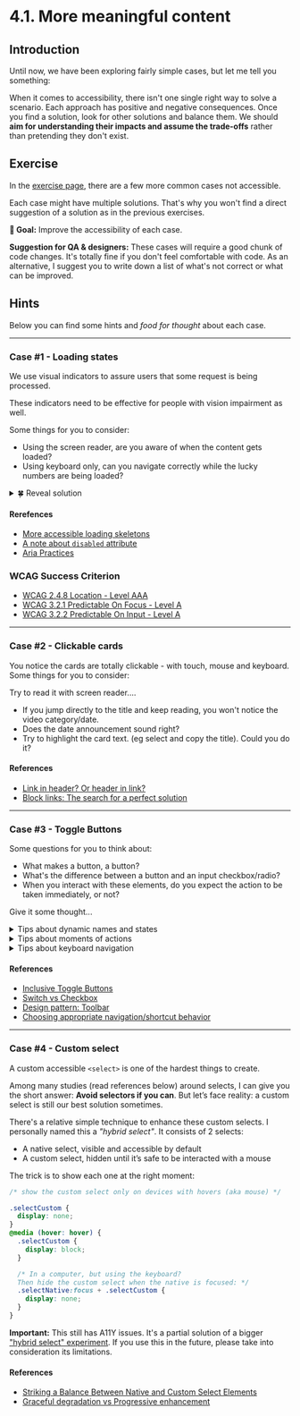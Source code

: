 # 4.1. More meaningful content

## Introduction

Until now, we have been exploring fairly simple cases, but let me tell you something:

When it comes to accessibility, there isn't one single right way to solve a scenario. Each approach has positive and negative consequences. Once you find a solution, look for other solutions and balance them. We should **aim for understanding their impacts and assume the trade-offs** rather than pretending they don't exist.

## Exercise

In the [exercise page](../exercises/4.1.html),
there are a few more common cases not accessible.

Each case might have multiple solutions. That's why you won't find a direct suggestion of a solution as in the previous exercises.

**🎯 Goal:** Improve the accessibility of each case.

**Suggestion for QA & designers:**
These cases will require a good chunk of code changes. It's totally fine if you don't feel comfortable with code. As an alternative, I suggest you to write down a list of what's not correct or what can be improved.

## Hints

Below you can find some hints and _food for thought_ about each case.

---

### Case #1 - Loading states

We use visual indicators to assure users that some request is being processed.

These indicators need to be effective for people with vision impairment as well.

Some things for you to consider:

- Using the screen reader, are you aware of when the content gets loaded?
- Using keyboard only, can you navigate correctly while the lucky numbers are being loaded?

<details>
  <summary>🍀 Reveal solution</summary>
  - Replace `disabled` with `aria-disabled` to avoid skipping focus.
  - Add `aria-live` to the loading element no announce when it starts/ends.
  - Add `aria-busy` to the content while it's being loaded. (not well supported yet).
</details>

#### Rerefences

- [More accessible loading skeletons](https://adrianroselli.com/2020/11/more-accessible-skeletons.html)
- [A note about `disabled` attribute](https://a11y-101.com/development/aria-disabled)
- [Aria Practices](https://github.com/w3c/aria-practices/issues)

### WCAG Success Criterion

- [WCAG 2.4.8 Location - Level AAA](https://www.w3.org/TR/WCAG21/#location)
- [WCAG 3.2.1 Predictable On Focus - Level A](https://www.w3.org/TR/WCAG21/#on-focus)
- [WCAG 3.2.2 Predictable On Input - Level A](https://www.w3.org/TR/WCAG21/#on-input)

---

### Case #2 - Clickable cards

You notice the cards are totally clickable - with touch, mouse and keyboard. Some things for you to consider:

Try to read it with screen reader....

- If you jump directly to the title and keep reading, you won't notice the video category/date.
- Does the date announcement sound right?
- Try to highlight the card text. (eg select and copy the title). Could you do it?

#### References

- [Link in header? Or header in link?](https://css-tricks.com/link-header-header-link/)
- [Block links: The search for a perfect solution](https://css-tricks.com/block-links-the-search-for-a-perfect-solution/)

---

### Case #3 - Toggle Buttons

Some questions for you to think about:

- What makes a button, a button?
- What's the difference between a button and an input checkbox/radio?
- When you interact with these elements, do you expect the action to be taken immediately, or not?

Give it some thought...

<details>
<summary>Tips about dynamic names and states</summary>

When we interact with "Sound toggle" using a screen reader, two things happen when pressing it:

- The button label changes
- The `aria-pressed` values changes.

For a screen reader, changing both _name_ and _status_ can be confusing when the toggle is not active.

- Voice Over: _selected, Sound on, toggle button_
- Voice Over: _unselected, Sound off, toggle button_

If the "sound off" is "unselected", it means the sound is actually turned on. Confusing right?

Here's an example, much clear for screen readers:

- Voice Over: _selected, Enable sound, toggle button_
- Voice Over: _unselected, Enable sound, toggle button_

🍀 When labeling dynamic elements, never change both label and state at the same time. Stick with one of them.

</details>

<details>
<summary>Tips about moments of actions</summary>

One of the differences between a form control and a button is:

- Form controls (e.g. inputs) are meant to receive and carry a value. These values are editable and should not take effect until we explicit submit them.
- Buttons are expected to take immediate action upon activation.

That's the main question we should ask ourselves when building an interactive element:

- Does the selection, takes immediate effect? Then, it's a button.
- Does the selection requires confirmation? Then it's a form control.

🍀 The way a funcionality is presented might misslead us to change its foundations. We need to be mindful about this thin layer between UX and semantics.

</details>

<details>
<summary>Tips about keyboard navigation</summary>

Although `Tab` is the main way to navigate between interactive elements, it's not the only one. In some cases the navigation is done with arrow keys (e.g `<select>` and `<input>` radio/checkboxes). We can even create our custom shortcuts.

We might ask: When to use Tabs or Arrow Keys?

The [WAI keyboard guidelines](https://www.w3.org/TR/wai-aria-practices/#kbd_shortcuts) are extended and a continuos work in progress. This is my current simplified decision tree:

- Skip Tabs to make navigation more efficient. (Google Drive is a great example)
- Use Arrow keys when elements are directly related (eg a toolbox,a breadcrumb)
- When using Arrow keys, highligh visually the parent element, for a clear understanding of the context and related elements.
- The direction mechanism to move between elements depends on the context. `aria-describedby` with instructions can be helpful for blind people.

</details>

#### References

- [Inclusive Toggle Buttons](https://inclusive-components.design/toggle-button/)
- [Switch vs Checkbox](https://uxmovement.com/buttons/when-to-use-a-switch-or-checkbox/)
- [Design pattern: Toolbar](https://www.w3.org/TR/wai-aria-practices/#toolbar)
- [Choosing appropriate navigation/shortcut behavior](https://www.w3.org/TR/wai-aria-practices/#kbd_shortcuts_design_choose_behavior)

---

### Case #4 - Custom select

A custom accessible `<select>` is one of the hardest things to create.

Among many studies (read references below) around selects, I can give you the short answer: **Avoid selectors if you can**. But let’s face reality: a custom select is still our best solution sometimes.

There's a relative simple technique to enhance these custom selects. I personally named this a _"hybrid select"_. It consists of 2 selects:

- A native select, visible and accessible by default
- A custom select, hidden until it’s safe to be interacted with a mouse

The trick is to show each one at the right moment:

```css
/* show the custom select only on devices with hovers (aka mouse) */

.selectCustom {
  display: none;
}
@media (hover: hover) {
  .selectCustom {
    display: block;
  }

  /* In a computer, but using the keyboard?
  Then hide the custom select when the native is focused: */
  .selectNative:focus + .selectCustom {
    display: none;
  }
}
```

**Important:** This still has A11Y issues. It's a partial solution of a bigger ["hybrid select" experiment](https://css-tricks.com/striking-a-balance-between-native-and-custom-select-elements/). If you use this in the future, please take into consideration its limitations.

#### References

- [Striking a Balance Between Native and Custom Select Elements](https://css-tricks.com/striking-a-balance-between-native-and-custom-select-elements/)
- [Graceful degradation vs Progressive enhancement](https://www.w3.org/wiki/Graceful_degradation_versus_progressive_enhancement)
